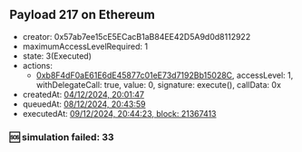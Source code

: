 ## Payload 217 on Ethereum

- creator: 0x57ab7ee15cE5ECacB1aB84EE42D5A9d0d8112922
- maximumAccessLevelRequired: 1
- state: 3(Executed)
- actions:
  - [0xb8F4dF0aE61E6dE45877c01eE73d7192Bb15028C](https://etherscan.io/tx/0xb8F4dF0aE61E6dE45877c01eE73d7192Bb15028C), accessLevel: 1, withDelegateCall: true, value: 0, signature: execute(), callData: 0x
- createdAt: [04/12/2024, 20:01:47](https://etherscan.io/tx/0x11701362a3fb990a4f5d7c909af12be357b0d868faa95651e48bd57305a2b40e)
- queuedAt: [08/12/2024, 20:43:59](https://etherscan.io/tx/0x6c7d3ee360e9fdd0265127e04c08a6de9e49eaaa9a38af0af8de2c41e34156bf)
- executedAt: [09/12/2024, 20:44:23, block: 21367413](https://etherscan.io/tx/0xb30ec4a07d7069d7d8ca83aa53e2764e472d9972b8f93e160cae0071b830f211)

### :sos: simulation failed: 33
